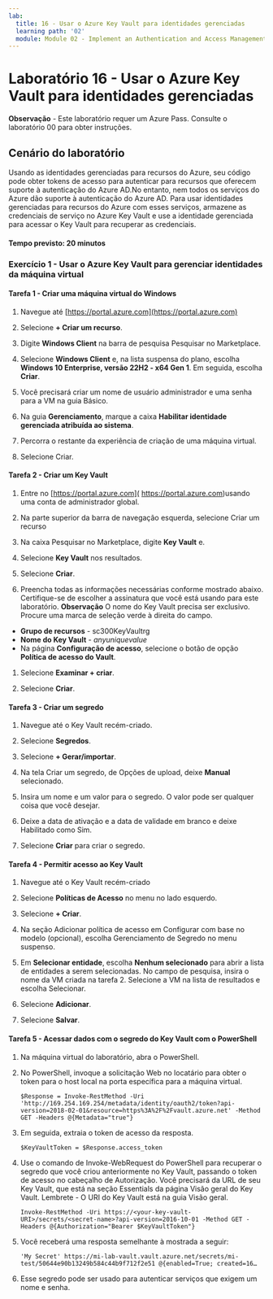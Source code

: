 ```yaml
---
lab:
  title: 16 - Usar o Azure Key Vault para identidades gerenciadas
  learning path: '02'
  module: Module 02 - Implement an Authentication and Access Management Solution
---
```


# Laboratório 16 - Usar o Azure Key Vault para identidades gerenciadas

**Observação** - Este laboratório requer um Azure Pass. Consulte o laboratório 00 para obter instruções.

## Cenário do laboratório

Usando as identidades gerenciadas para recursos do Azure, seu código pode obter tokens de acesso para autenticar para recursos que oferecem suporte à autenticação do Azure AD.No entanto, nem todos os serviços do Azure dão suporte à autenticação do Azure AD. Para usar identidades gerenciadas para recursos do Azure com esses serviços, armazene as credenciais de serviço no Azure Key Vault e use a identidade gerenciada para acessar o Key Vault para recuperar as credenciais.

#### Tempo previsto: 20 minutos

### Exercício 1 - Usar o Azure Key Vault para gerenciar identidades da máquina virtual

#### Tarefa 1 - Criar uma máquina virtual do Windows

1. Navegue até  [https://portal.azure.com](https://portal.azure.com)

1. Selecione **+ Criar um recurso**.

1. Digite **Windows Client** na barra de pesquisa Pesquisar no Marketplace.

1. Selecione **Windows Client** e, na lista suspensa do plano, escolha **Windows 10 Enterprise, versão 22H2 - x64 Gen 1**. Em seguida, escolha **Criar**.

1. Você precisará criar um nome de usuário administrador e uma senha para a VM na guia Básico.

1. Na guia **Gerenciamento**, marque a caixa **Habilitar identidade gerenciada atribuída ao sistema**.

1. Percorra o restante da experiência de criação de uma máquina virtual. 

1. Selecione Criar.

#### Tarefa 2 - Criar um Key Vault

1. Entre no [https://portal.azure.com]( https://portal.azure.com)usando uma conta de administrador global.

1. Na parte superior da barra de navegação esquerda, selecione Criar um recurso

1. Na caixa Pesquisar no Marketplace, digite **Key Vault** e.  

1. Selecione **Key Vault** nos resultados.

1. Selecione **Criar**.

1. Preencha todas as informações necessárias conforme mostrado abaixo. Certifique-se de escolher a assinatura que você está usando para este laboratório.
    **Observação** O nome do Key Vault precisa ser exclusivo. Procure uma marca de seleção verde à direita do campo.

 - **Grupo de recursos** - sc300KeyVaultrg
 - **Nome do Key Vault** - *anyuniquevalue*
 - Na página **Configuração de acesso**, selecione o botão de opção **Política de acesso do Vault**.
1. Selecione **Examinar + criar**.

1. Selecione **Criar**.


#### Tarefa 3 - Criar um segredo

1. Navegue até o Key Vault recém-criado.

1. Selecione **Segredos**.

1. Selecione **+ Gerar/importar**.

1. Na tela Criar um segredo, de Opções de upload, deixe **Manual** selecionado.

1. Insira um nome e um valor para o segredo.  O valor pode ser qualquer coisa que você desejar. 

1. Deixe a data de ativação e a data de validade em branco e deixe Habilitado como Sim. 

1. Selecione **Criar** para criar o segredo.

#### Tarefa 4 - Permitir acesso ao Key Vault

1. Navegue até o Key Vault recém-criado

1. Selecione **Políticas de Acesso** no menu no lado esquerdo.

1. Selecione **+ Criar**.

1. Na seção Adicionar política de acesso em Configurar com base no modelo (opcional), escolha Gerenciamento de Segredo no menu suspenso.

1. Em **Selecionar entidade**, escolha **Nenhum selecionado** para abrir a lista de entidades a serem selecionadas. No campo de pesquisa, insira o nome da VM criada na tarefa 2.  Selecione a VM na lista de resultados e escolha Selecionar.

1. Selecione **Adicionar**.

1. Selecione **Salvar**.

#### Tarefa 5 - Acessar dados com o segredo do Key Vault com o PowerShell

1. Na máquina virtual do laboratório, abra o PowerShell.  

1. No PowerShell, invoque a solicitação Web no locatário para obter o token para o host local na porta específica para a máquina virtual.  

    ```
    $Response = Invoke-RestMethod -Uri 'http://169.254.169.254/metadata/identity/oauth2/token?api-version=2018-02-01&resource=https%3A%2F%2Fvault.azure.net' -Method GET -Headers @{Metadata="true"}
    ```

1. Em seguida, extraia o token de acesso da resposta.  

    ```
    $KeyVaultToken = $Response.access_token
    ```

1. Use o comando de Invoke-WebRequest do PowerShell para recuperar o segredo que você criou anteriormente no Key Vault, passando o token de acesso no cabeçalho de Autorização.  Você precisará da URL de seu Key Vault, que está na seção Essentials da página Visão geral do Key Vault.  Lembrete - O URI do Key Vault está na guia Visão geral.

    ```
    Invoke-RestMethod -Uri https://<your-key-vault-URI>/secrets/<secret-name>?api-version=2016-10-01 -Method GET -Headers @{Authorization="Bearer $KeyVaultToken"}
    ```
1. Você receberá uma resposta semelhante à mostrada a seguir: 
    ```
    'My Secret' https://mi-lab-vault.vault.azure.net/secrets/mi-test/50644e90b13249b584c44b9f712f2e51 @{enabled=True; created=16…
    ```
1. Esse segredo pode ser usado para autenticar serviços que exigem um nome e senha.
